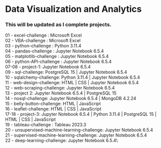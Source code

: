 # Data Visualization and Analytics
### This will be updated as I complete projects.
01 - excel-challenge : Microsoft Excel\
02 - VBA-challenge : Microsoft Excel\
03 - python-challenge : Python 3.11.4\
04 - pandas-challenge : Jupyter Notebook 6.5.4\
05 - matplotlib-challenge : Jupyter Notebook 6.5.4\
06 - python-API-challenge : Jupyter Notebook 6.5.4\
07-08 - project-1: Jupyter Notebook 6.5.4\
09 - sql-challenge: PostgreSQL 15 | Jupyter Notebook 6.5.4\
10 - sqlalchemy-challenge: Python 3.11.4 | Jupyter Notebook 6.5.4\
11 - web-design-challenge: HTML | CSS | Jupyter Notebook 6.5.4\
12 - web-scraping-challenge: Jupyter Notebook 6.5.4\
13 - project 2: Jupyter Notebook 6.5.4 | PostgreSQL 15\
14 - nosql-challenge: Jupyter Notebook 6.5.4 | MongoDB 4.2.24\
15 - belly-button-challenge: HTML | JavaScript\
16 - leaflet-challenge: HTML | CSS | JavaScript\
17-18 - project-3: Jupyter Notebook 6.5.4 | Python 3.11.4 | PostgreSQL 15 | HTML | CSS | JavaScript\
19 - tableau-challenge : Tableau 2023.3\
20 - unsupervised-machine-learning-challenge: Jupyter Notebook 6.5.4\
21 - supervised-machine-learning-challenge: Jupyter Notebook 6.5.4\
22 - deep-learning-challenge: Jupyter Notebook 6.5.4\